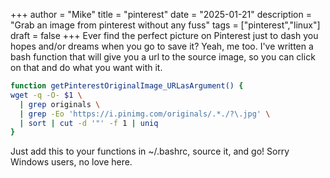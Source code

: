 +++
author = "Mike"
title = "pinterest"
date = "2025-01-21"
description = "Grab an image from pinterest without any fuss"
tags = ["pinterest","linux"]
draft = false
+++
Ever find the perfect picture on Pinterest just to dash you hopes and/or dreams when you go to save it? Yeah, me too. I've written a bash function that will give you a url to the source image, so you can click on that and do what you want with it.

```bash
function getPinterestOriginalImage_URLasArgument() {
wget -q -O- $1 \
  | grep originals \
  | grep -Eo 'https://i.pinimg.com/originals/.*./?\.jpg' \
  | sort | cut -d '"' -f 1 | uniq
}
```

Just add this to your functions in ~/.bashrc, source it, and go! Sorry Windows users, no love here.
